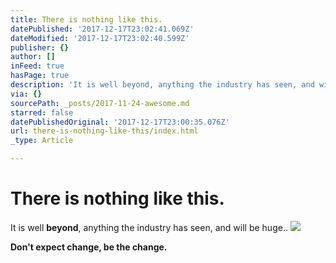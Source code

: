 ```yaml
---
title: There is nothing like this.
datePublished: '2017-12-17T23:02:41.069Z'
dateModified: '2017-12-17T23:02:40.599Z'
publisher: {}
author: []
inFeed: true
hasPage: true
description: 'It is well beyond, anything the industry has seen, and will be huge..'
via: {}
sourcePath: _posts/2017-11-24-awesome.md
starred: false
datePublishedOriginal: '2017-12-17T23:00:35.076Z'
url: there-is-nothing-like-this/index.html
_type: Article

---
```

# There is nothing like this.

It is well **beyond**, anything the industry has seen, and will be huge..
![](https://the-grid-user-content.s3-us-west-2.amazonaws.com/a2c04174-b4cd-4bed-b7db-492baa989cc9.jpg)

**Don't expect change, be the change.**